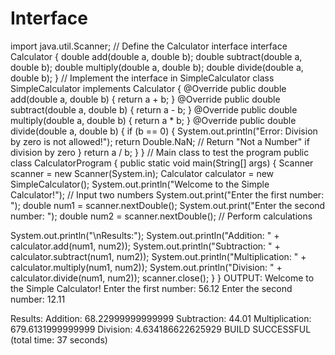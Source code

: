 # Interface
import java.util.Scanner;
// Define the Calculator interface
interface Calculator {
double add(double a, double b);
double subtract(double a, double b);
double multiply(double a, double b);
double divide(double a, double b);
}
// Implement the interface in SimpleCalculator
class SimpleCalculator implements Calculator {
@Override
public double add(double a, double b) {
return a + b;
}
@Override
public double subtract(double a, double b) {
return a - b;
}
@Override
public double multiply(double a, double b) {
return a * b;
}
@Override
public double divide(double a, double b) {
if (b == 0) {
System.out.println("Error: Division by zero is not allowed!");
return Double.NaN; // Return &quot;Not a Number&quot; if division by zero
}
return a / b;
}
}
// Main class to test the program
public class CalculatorProgram {
public static void main(String[] args) {
Scanner scanner = new Scanner(System.in);
Calculator calculator = new SimpleCalculator();
System.out.println("Welcome to the Simple Calculator!");
// Input two numbers
System.out.print("Enter the first number: ");
double num1 = scanner.nextDouble();
System.out.print("Enter the second number: ");
double num2 = scanner.nextDouble();
// Perform calculations

System.out.println("\nResults:");
System.out.println("Addition: " + calculator.add(num1, num2));
System.out.println("Subtraction: " + calculator.subtract(num1, num2));
System.out.println("Multiplication: " + calculator.multiply(num1, num2));
System.out.println("Division: " + calculator.divide(num1, num2));
scanner.close();
}
}
OUTPUT:
Welcome to the Simple Calculator!
Enter the first number: 56.12
Enter the second number: 12.11

Results:
Addition: 68.22999999999999
Subtraction: 44.01
Multiplication: 679.6131999999999
Division: 4.634186622625929
BUILD SUCCESSFUL (total time: 37 seconds)

